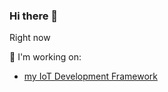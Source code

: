 ### Hi there 👋

Right now

🔭 I'm working on:
- [my IoT Development Framework](https://github.com/grzegorz-grzeda/g2labs-idf)

<!--
**grzegorz-grzeda/grzegorz-grzeda** is a ✨ _special_ ✨ repository because its `README.md` (this file) appears on your GitHub profile.

Here are some ideas to get you started:

- 🔭 I’m currently working on ...
- 🌱 I’m currently learning ...
- 👯 I’m looking to collaborate on ...
- 🤔 I’m looking for help with ...
- 💬 Ask me about ...
- 📫 How to reach me: ...
- 😄 Pronouns: ...
- ⚡ Fun fact: ...
-->
